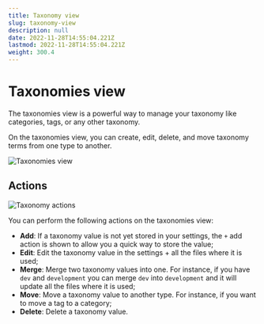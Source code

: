 ```yaml
---
title: Taxonomy view
slug: taxonomy-view
description: null
date: 2022-11-28T14:55:04.221Z
lastmod: 2022-11-28T14:55:04.221Z
weight: 300.4
---
```


# Taxonomies view

The taxonomies view is a powerful way to manage your taxonomy like categories, tags, or any other
taxonomy.

On the taxonomies view, you can create, edit, delete, and move taxonomy terms from one type to
another.

![Taxonomies view][01]

## Actions

![Taxonomy actions][02]

You can perform the following actions on the taxonomies view:

- **Add**: If a taxonomy value is not yet stored in your settings, the `+` add action is shown to
  allow you a quick way to store the value;
- **Edit**: Edit the taxonomy value in the settings + all the files where it is used;
- **Merge**: Merge two taxonomy values into one. For instance, if you have `dev` and `development`
  you can merge `dev` into `development` and it will update all the files where it is used;
- **Move**: Move a taxonomy value to another type. For instance, if you want to move a tag to a
  category;
- **Delete**: Delete a taxonomy value.

<!-- Link References -->
[01]: /releases/v8.1.0/taxonomies-view.png
[02]: /releases/v8.0.0/taxonomy-actions.png
